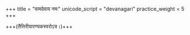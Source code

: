 +++
title = "वामदेवाय नमः"
unicode_script = "devanagari"
practice_weight = 5
+++

+++(तैत्तिरीयारण्यकस्वरोऽत्र।)+++

<div class="js_include" url="/vedAH_yajuH/taittirIyam/AraNyakam/sarva-prastutiH/06_mahA-nArAyaNopaniShat/44_vAmadevAya_namaH/"  newLevelForH1="2" includeTitle="true"> </div>  
